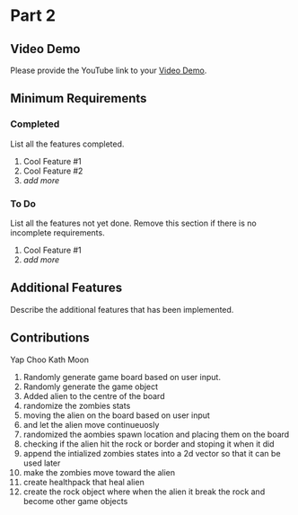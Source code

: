 # Part 2

## Video Demo

Please provide the YouTube link to your [Video Demo](https://youtube.com).

## Minimum Requirements

### Completed

List all the features completed.

1. Cool Feature #1
2. Cool Feature #2
3. *add more*

### To Do

List all the features not yet done. Remove this section if there is no incomplete requirements.

1. Cool Feature #1
2. *add more*

## Additional Features

Describe the additional features that has been implemented.

## Contributions

Yap Choo Kath Moon

1. Randomly generate game board based on user input.
2. Randomly generate the game object
3. Added alien to the centre of the board
4. randomize the zombies stats
5. moving the alien on the board based on user input
6. and let the alien move continueuosly
7. randomized the aombies spawn location and placing them on the board
8. checking if the alien hit the rock or border and stoping it when it did
9. append the intialized zombies states into a 2d vector so that it can be used later
10. make the zombies move toward the alien
11. create healthpack that heal alien
12. create the rock object where when the alien it break the rock and become other game objects

